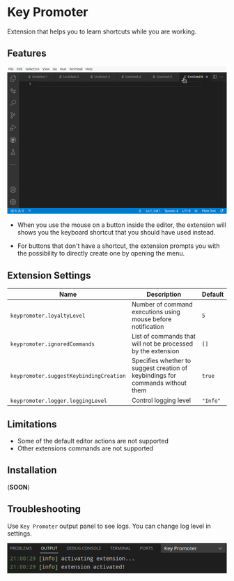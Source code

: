 # Key Promoter

Extension that helps you to learn shortcuts while you are working.

## Features

![example](img/key_promoter.gif)

* When you use the mouse on a button inside the editor, the extension will shows you the keyboard shortcut that you should have used instead.

* For buttons that don't have a shortcut, the extension prompts you with the possibility to directly create one by opening the menu.

## Extension Settings

|Name|Description|Default|
|-|-|-|
|`keypromoter.loyaltyLevel`|Number of command executions using mouse before notification|`5`|
|`keypromoter.ignoredCommands`|List of commands that will not be processed by the extension|`[]`|
|`keypromoter.suggestKeybindingCreation`|Specifies whether to suggest creation of keybindings for commands without them|`true`|
|`keypromoter.logger.loggingLevel`|Control logging level|`"Info"`|

## Limitations

* Some of the default editor actions are not supported
* Other extensions commands are not supported

## Installation

(**SOON**)

## Troubleshooting

Use `Key Promoter` output panel to see logs. You can change log level in settings.

![troubleshooting](img/troubleshooting.png)
